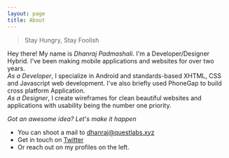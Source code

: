 ```yaml
---
layout: page
title: About
---
```

>  Stay Hungry, Stay Foolish


Hey there! My name is *Dhanraj Padmashali*. I'm a Developer/Designer Hybrid. I've been making mobile applications and websites for over two years.  
*As a Developer*, I specialize in Android and standards-based XHTML, CSS and Javascript web development. I've also briefly used PhoneGap to build cross platform Application.  
*As a Designer*, I create wireframes for clean beautiful websites and applications with usability being the number one priority.

*Got an awesome idea? Let's make it happen*

  * You can shoot a mail to dhanraj@questlabs.xyz
  * Get in touch on [Twitter](https://twitter.com/psygik)
  * Or reach out on my profiles on the left.
